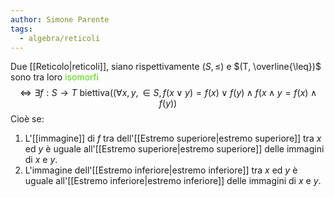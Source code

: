 ```yaml
---
author: Simone Parente
tags:
  - algebra/reticoli
---
```

Due [[Reticolo|reticoli]], siano rispettivamente $(S, \leq)$ e $(T, \overline{\leq})$ sono tra loro <span style="color:#4ddb00">isomorfi</span> $$\iff \exists f:S \rightarrow T \text{ biettiva} ((\forall x,y, \in S, f(x \lor y) = f(x) \lor f(y) \land f(x \land y = f(x) \land f(y))$$
Cioè se:
1. L'[[immagine]] di $f$ tra dell'[[Estremo superiore|estremo superiore]] tra $x$ ed $y$ è uguale all'[[Estremo superiore|estremo superiore]] delle immagini di $x$ e $y$.
2. L'immagine dell'[[Estremo inferiore|estremo inferiore]] tra $x$ ed $y$ è uguale all'[[Estremo inferiore|estremo inferiore]] delle immagini di $x$ e $y$.